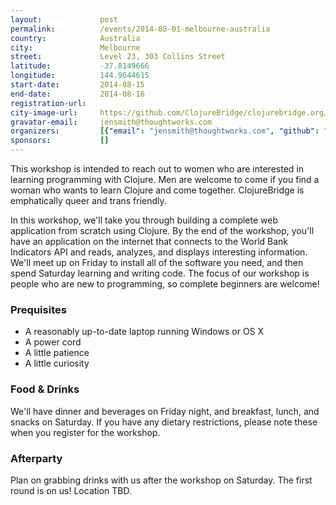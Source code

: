 ```yaml
---
layout:             post
permalink:          /events/2014-08-01-melbourne-australia
country:            Australia
city:               Melbourne
street:             Level 23, 303 Collins Street
latitude:           -37.8149666
longitude:          144.9644615
start-date:         2014-08-15
end-date:           2014-08-16
registration-url:
city-image-url:     https://github.com/ClojureBridge/clojurebridge.org/raw/master/app/assets/images/events/melbourne-australia.jpg
gravatar-email:     jensmith@thoughtworks.com
organizers:         [{"email": "jensmith@thoughtworks.com", "github": "jennifersmith", "name": "Jennifer Smith", "twitter": "jennifersmithco"}]
sponsors:           []
---
```


This workshop is intended to reach out to women who are interested in learning programming with Clojure.  Men are welcome to come if you find a woman who wants to learn Clojure and come together.   ClojureBridge is emphatically queer and trans friendly.

In this workshop, we'll take you through building a complete web application from scratch using Clojure.  By the end of the workshop, you'll have an application on the internet that connects to the World Bank Indicators API and reads, analyzes, and displays interesting information.  We'll meet up on Friday to install all of the software you need, and then spend Saturday learning and writing code.
The focus of our workshop is people who are new to programming, so complete beginners are welcome!

### Prequisites

- A reasonably up-to-date laptop running Windows or OS X
- A power cord
- A little patience
- A little curiosity

### Food & Drinks

We'll have dinner and beverages on Friday night, and breakfast, lunch, and snacks on Saturday. If you have any dietary restrictions, please note these when you register for the workshop.

### Afterparty

Plan on grabbing drinks with us after the workshop on Saturday. The first round is on us!
Location TBD.
